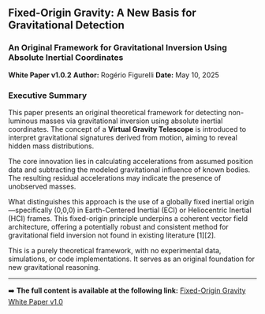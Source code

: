 ## Fixed-Origin Gravity: A New Basis for Gravitational Detection
### An Original Framework for Gravitational Inversion Using Absolute Inertial Coordinates
**White Paper v1.0.2**
**Author:** Rogério Figurelli
**Date:** May 10, 2025

### Executive Summary

This paper presents an original theoretical framework for detecting non-luminous masses via gravitational inversion using absolute inertial coordinates. The concept of a **Virtual Gravity Telescope** is introduced to interpret gravitational signatures derived from motion, aiming to reveal hidden mass distributions.

The core innovation lies in calculating accelerations from assumed position data and subtracting the modeled gravitational influence of known bodies. The resulting residual accelerations may indicate the presence of unobserved masses.

What distinguishes this approach is the use of a globally fixed inertial origin—specifically (0,0,0) in Earth-Centered Inertial (ECI) or Heliocentric Inertial (HCI) frames. This fixed-origin principle underpins a coherent vector field architecture, offering a potentially robust and consistent method for gravitational field inversion not found in existing literature \[1]\[2].

This is a purely theoretical framework, with no experimental data, simulations, or code implementations. It serves as an original foundation for new gravitational reasoning.

---

➡️ **The full content is available at the following link:**
[Fixed-Origin Gravity White Paper v1.0](https://github.com/rfigurelli/Fixed-Origin-Gravity/blob/main/Fixed-Origin_Gravity_White_Paper_v1_0.md)
